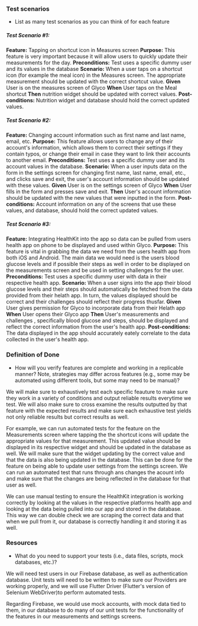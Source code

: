 ### Test scenarios

* List as many test scenarios as you can think of for each feature

##### Test Scenario #1: 
**Feature:** Tapping on shortcut icon in Measures screen
**Purpose:** This feature is very important because it will allow users to quickly update their measurements for the day.
**Preconditions:** Test uses a specific dummy user and its values in the database
**Scenario:** When a user taps on a shortcut icon (for example the meal icon) in the Measures screen. The appropriate measurement should be updated with the correct shortcut value.
**Given** User is on the measures screen of Glyco
**When** User taps on the Meal shortcut
**Then** nutrition widget should be updated with correct values.
**Post-conditions:** Nutrition widget and database should hold the correct updated values.

##### Test Scenario #2: 
**Feature:** Changing account information such as first name and last name, email, etc.
**Purpose:** This feature allows users to change any of their account's information, which allows them to correct their settings if they contain typos, or change their email in case they want to link their accounts to another email.
**Preconditions:** Test uses a specific dummy user and its account values in the database.
**Scenario:** When a user inputs data on the form in the settings screen for changing first name, last name, email, etc., and clicks save and exit, the user's account information should be updated with these values.
**Given** User is on the settings screen of Glyco
**When** User fills in the form and presses save and exit.
**Then** User's account information should be updated with the new values that were inputted in the form.
**Post-conditions:** Account information on any of the screens that use these values, and database, should hold the correct updated values.

##### Test Scenario #3:
**Feature:** Integrating HealthKit into the app so data can be pulled from users health app on phone to be displayed and used within Glyco.
**Purpose:** This feature is vital in grabbing the data we need from the users health app from both iOS and Android. The main data we would need is the users blood glucose levels and if possible their steps as well in order to be displayed on the measurements screen and be used in setting challenges for the user. 
**Preconditions:** Test uses a specific dummy user with data in their respective health app. 
**Scenario:** When a user signs into the app their blood glucose levels and their steps should automatically be fetched from the data provided from their helath app. In turn, the values displayed should be correct and their challenges should reflect their progress thusfar. 
**Given** User gives permission for Glyco to incorporate data from their Helath app
**When** User opens their Glyco app
**Then** User's measurements and challenges , specifically blood glucose and steps, should be displayed and reflect the correct information from the user's health app. 
**Post-conditions:** The data displayed in the app should accurately eately correlate to the data collected in the user's health app. 

### Definition of Done

* How will you verify features are complete and working in a replicable manner? Note, strategies may differ across features (e.g., some may be automated using different tools, but some may need to be manual)?

We will make sure to exhaustively test each specific feauture to make sure they work in a variety of conditions and output reliable results everytime we test. We will also make sure to cross examine the results outputted by that feature with the expected results and make sure each exhaustive test yields not only reliable results but correct results as well. 

For example, we can run automated tests for the feature on the Measurements screen where tapping the the shortcut icons will update the appropriate values for that measurement. This updated value should be displayed in its respective widget and should be updated in the database as well. We will make sure that the widget updating by the correct value and that the data is also being updated in the database. This can be done for the feature on being able to update user settings from the settings screen. We can run an automated test that runs through ans changes the acount info and make sure that the changes are being reflected in the database for that user as well. 

We can use manual testing to ensure the HealthKit integration is working correctly by looking at the values in the respective platforms health app and looking at the data being pulled into our app and stored in the database. This way we can double check we are scraping the correct data and that when we pull from it, our database is correctly handling it and storing it as well. 

### Resources

* What do you need to support your tests (i.e., data files, scripts, mock databases, etc.)?


We will need test users in our Firebase database, as well as authentication database. Unit tests will need to be written to make sure our Providers are working properly, and we will use Flutter Driver (Flutter's version of Selenium WebDriver)to perform automated tests.

Regarding Firebase, we would use mock accounts, with mock data tied to them, in our database to do many of our unit tests for the functionality of the features in our measurements and settings screens. 
